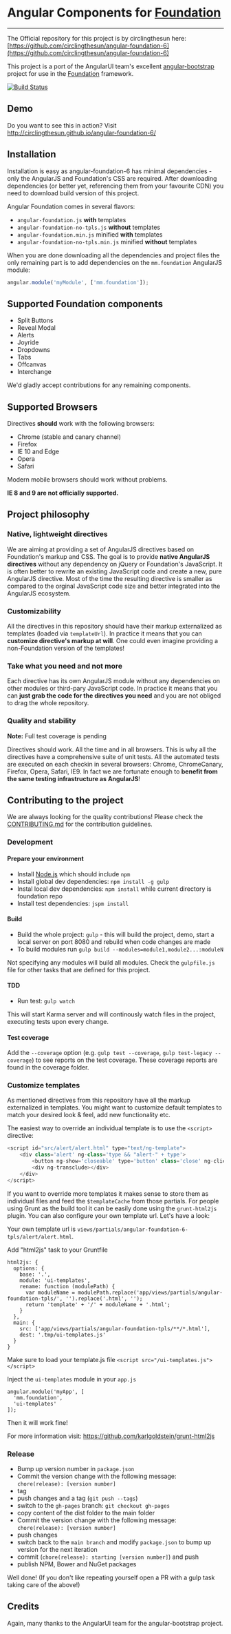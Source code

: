 # Angular Components for [Foundation](http://foundation.zurb.com/)
***

The Official repository for this project is by circlingthesun here: [https://github.com/circlingthesun/angular-foundation-6](https://github.com/circlingthesun/angular-foundation-6)

This project is a port of the AngularUI team's excellent [angular-bootstrap](https://github.com/angular-ui/bootstrap) project for use in the [Foundation](http://foundation.zurb.com/) framework.

[![Build Status](https://travis-ci.org/circlingthesun/angular-foundation-6.svg)](https://travis-ci.org/circlingthesun/angular-foundation-6)

## Demo

Do you want to see this in action? Visit http://circlingthesun.github.io/angular-foundation-6/

## Installation

Installation is easy as angular-foundation-6 has minimal dependencies - only the AngularJS and Foundation's CSS are required.
After downloading dependencies (or better yet, referencing them from your favourite CDN) you need to download build version of this project.

Angular Foundation comes in several flavors:

* `angular-foundation.js` **with** templates
* `angular-foundation-no-tpls.js` **without** templates
* `angular-foundation.min.js` minified **with** templates
* `angular-foundation-no-tpls.min.js` minified **without** templates

When you are done downloading all the dependencies and project files the only remaining part is to add dependencies on the `mm.foundation` AngularJS module:

```javascript
angular.module('myModule', ['mm.foundation']);
```

## Supported Foundation components

* Split Buttons
* Reveal Modal
* Alerts
* Joyride
* Dropdowns
* Tabs
* Offcanvas
* Interchange

We'd gladly accept contributions for any remaining components.

## Supported Browsers

Directives **should** work with the following browsers:

* Chrome (stable and canary channel)
* Firefox
* IE 10 and Edge
* Opera
* Safari

Modern mobile browsers should work without problems.

**IE 8 and 9 are not officially supported.**

## Project philosophy

### Native, lightweight directives

We are aiming at providing a set of AngularJS directives based on Foundation's markup and CSS. The goal is to provide **native AngularJS directives** without any dependency on jQuery or Foundation's JavaScript.
It is often better to rewrite an existing JavaScript code and create a new, pure AngularJS directive. Most of the time the resulting directive is smaller as compared to the orginal JavaScript code size and better integrated into the AngularJS ecosystem.

### Customizability

All the directives in this repository should have their markup externalized as templates (loaded via `templateUrl`). In practice it means that you can **customize directive's markup at will**. One could even imagine providing a non-Foundation version of the templates!

### Take what you need and not more

Each directive has its own AngularJS module without any dependencies on other modules or third-pary JavaScript code. In practice it means that you can **just grab the code for the directives you need** and you are not obliged to drag the whole repository.

### Quality and stability

**Note:** Full test coverage is pending

Directives should work. All the time and in all browsers. This is why all the directives have a comprehensive suite of unit tests. All the automated tests are executed on each checkin in several browsers: Chrome, ChromeCanary, Firefox, Opera, Safari, IE9.
In fact we are fortunate enough to **benefit from the same testing infrastructure as AngularJS**!

## Contributing to the project

We are always looking for the quality contributions! Please check the [CONTRIBUTING.md](CONTRIBUTING.md) for the contribution guidelines.

### Development
#### Prepare your environment
* Install [Node.js](http://nodejs.org/) which should include `npm`
* Install global dev dependencies: `npm install -g gulp`
* Instal local dev dependencies: `npm install` while current directory is foundation repo
* Install test dependencies: `jspm install`

#### Build
* Build the whole project: `gulp` - this will build the project, demo, start a local server on port 8080 and rebuild when code changes are made
* To build modules run `gulp build --modules=module1,module2...:moduleN`

Not specifying any modules will build all modules. Check the `gulpfile.js` file for other tasks that are defined for this project.

#### TDD
* Run test: `gulp watch`

This will start Karma server and will continously watch files in the project, executing tests upon every change.

#### Test coverage
Add the `--coverage` option (e.g. `gulp test --coverage`, `gulp test-legacy --coverage`) to see reports on the test coverage. These coverage reports are found in the coverage folder.

### Customize templates

As mentioned directives from this repository have all the markup externalized in templates. You might want to customize default
templates to match your desired look & feel, add new functionality etc.

The easiest way to override an individual template is to use the `<script>` directive:

```javascript
<script id="src/alert/alert.html" type="text/ng-template">
    <div class='alert' ng-class='type && "alert-" + type'>
        <button ng-show='closeable' type='button' class='close' ng-click='close()'>Close</button>
        <div ng-transclude></div>
    </div>
</script>
```

If you want to override more templates it makes sense to store them as individual files and feed the `$templateCache` from those partials.
For people using Grunt as the build tool it can be easily done using the `grunt-html2js` plugin. You can also configure your own template url.
Let's have a look:

Your own template url is `views/partials/angular-foundation-6-tpls/alert/alert.html`.

Add "html2js" task to your Gruntfile
```
html2js: {
  options: {
    base: '.',
    module: 'ui-templates',
    rename: function (modulePath) {
      var moduleName = modulePath.replace('app/views/partials/angular-foundation-tpls/', '').replace('.html', '');
      return 'template' + '/' + moduleName + '.html';
    }
  },
  main: {
    src: ['app/views/partials/angular-foundation-tpls/**/*.html'],
    dest: '.tmp/ui-templates.js'
  }
}
```

Make sure to load your template.js file
`<script src="/ui-templates.js"></script>`

Inject the `ui-templates` module in your `app.js`
```
angular.module('myApp', [
  'mm.foundation',
  'ui-templates'
]);
```

Then it will work fine!

For more information visit: https://github.com/karlgoldstein/grunt-html2js

### Release
* Bump up version number in `package.json`
* Commit the version change with the following message: `chore(release): [version number]`
* tag
* push changes and a tag (`git push --tags`)
* switch to the `gh-pages` branch: `git checkout gh-pages`
* copy content of the dist folder to the main folder
* Commit the version change with the following message: `chore(release): [version number]`
* push changes
* switch back to the `main branch` and modify `package.json` to bump up version for the next iteration
* commit (`chore(release): starting [version number]`) and push
* publish NPM, Bower and NuGet packages

Well done! (If you don't like repeating yourself open a PR with a gulp task taking care of the above!)

## Credits

Again, many thanks to the AngularUI team for the angular-bootstrap project.
